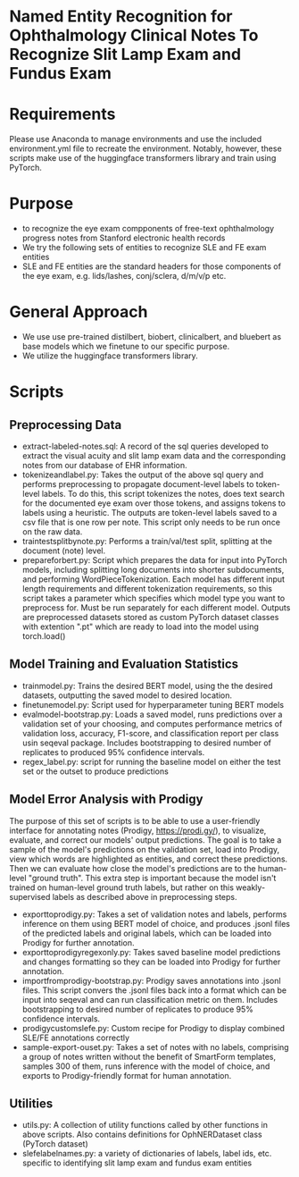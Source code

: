 # Named Entity Recognition for Ophthalmology Clinical Notes To Recognize Slit Lamp Exam and Fundus Exam 

# Requirements 
Please use Anaconda to manage environments and use the included environment.yml file to recreate the environment. 
Notably, however, these scripts make use of the huggingface transformers library and train using PyTorch. 

# Purpose 
- to recognize the eye exam compponents of free-text ophthalmology progress notes from Stanford electronic health records
- We try the following sets of entities to recognize SLE and FE exam entities
- SLE and FE entities are the standard headers for those components of the eye exam, e.g. lids/lashes, conj/sclera, d/m/v/p etc. 

# General Approach 
- We use use pre-trained distilbert, biobert, clinicalbert, and bluebert as base models which we finetune to our specific purpose. 
- We utilize the huggingface transformers library.  

# Scripts 
## Preprocessing Data 
- extract-labeled-notes.sql: A record of the sql queries developed to extract the visual acuity and slit lamp exam data and the corresponding notes from our database of EHR information. 
- tokenizeandlabel.py: Takes the output of the above sql query and performs preprocessing to propagate document-level labels to token-level labels. To do this, this script tokenizes the notes, does text search for the documented eye exam over those tokens, and assigns tokens to labels using a heuristic. The outputs are token-level labels saved to a csv file that is one row per note. This script only needs to be run once on the raw data. 
- traintestsplitbynote.py: Performs a train/val/test split, splitting at the document (note) level. 
- prepareforbert.py: Script which prepares the data for input into PyTorch models, including splitting long documents into shorter subdocuments, and performing WordPieceTokenization. Each model has different input length requirements and different tokenization requirements, so this script takes a parameter which specifies which model type you want to preprocess for. Must be run separately for each different model. Outputs are preprocessed datasets stored as custom PyTorch dataset classes with extention ".pt" which are ready to load into the model using torch.load() 

## Model Training and Evaluation Statistics 
- trainmodel.py: Trains the desired BERT model, using the the desired datasets, outputting the saved model to desired location. 
- finetunemodel.py: Script used for hyperparameter tuning BERT models 
- evalmodel-bootstrap.py: Loads a saved model, runs predictions over a validation set of your choosing, and computes performance metrics of validation loss, accuracy, F1-score, and classification report per class usin seqeval package. Includes bootstrapping to desired number of replicates to produced 95% confidence intervals. 
- regex_label.py: script for running the baseline model on either the test set or the outset to produce predictions 

## Model Error Analysis with Prodigy 
The purpose of this set of scripts is to be able to use a user-friendly interface for annotating notes (Prodigy, https://prodi.gy/), to visualize, evaluate, and correct our models' output predictions. The goal is to take a sample of the model's predictions on the validation set, load into Prodigy, view which words are highlighted as entities, and correct these predictions. Then we can evaluate how close the model's predictions are to the human-level "ground truth". This extra step is important because the model isn't trained on human-level ground truth labels, but rather on this weakly-supervised labels as described above in preprocessing steps. 
- exporttoprodigy.py: Takes a set of validation notes and labels, performs inference on them using BERT model of choice, and produces .jsonl files of the predicted labels and original labels, which can be loaded into Prodigy for further annotation. 
- exporttoprodigyregexonly.py: Takes saved baseline model predictions and changes formatting so they can be loaded into Prodigy for further annotation. 
- importfromprodigy-bootstrap.py: Prodigy saves annotations into .jsonl files. This script convers the .jsonl files back into a format which can be input into seqeval and can run classification metric on them. Includes bootstrapping to desired number of replicates to produce 95% confidence intervals. 
- prodigycustomslefe.py: Custom recipe for Prodigy to display combined SLE/FE annotations correctly
- sample-export-ouset.py: Takes a set of notes with no labels, comprising a group of notes written without the benefit of SmartForm templates, samples 300 of them, runs inference with the model of choice, and exports to Prodigy-friendly format for human annotation. 

## Utilities 
- utils.py: A collection of utility functions called by other functions in above scripts. Also contains definitions for OphNERDataset class (PyTorch dataset) 
- slefelabelnames.py: a variety of dictionaries of labels, label ids, etc. specific to identifying slit lamp exam and fundus exam entities 
